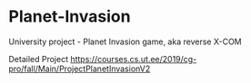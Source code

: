 # Planet-Invasion
University project - Planet Invasion game, aka reverse X-COM

Detailed Project 
https://courses.cs.ut.ee/2019/cg-pro/fall/Main/ProjectPlanetInvasionV2 
